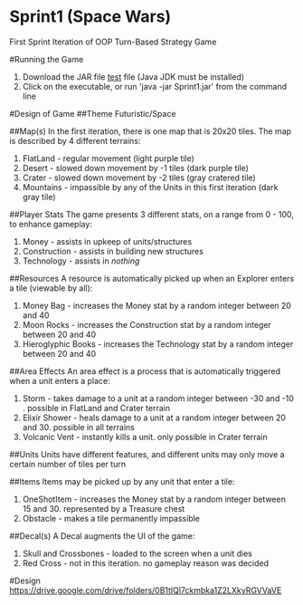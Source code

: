 # Sprint1 (Space Wars)
First Sprint Iteration of OOP Turn-Based Strategy Game

#Running the Game
 1. Download the JAR file [test](https://www.google.com/) file (Java JDK must be installed) 
 2. Click on the executable, or run 'java -jar Sprint1.jar' from the command line


#Design of Game
##Theme
Futuristic/Space

##Map(s)
In the first iteration, there is one map that is 20x20 tiles. The map is described by 4 different terrains: 
 1. FlatLand - regular movement (light purple tile)
 2. Desert - slowed down movement by -1 tiles (dark purple tile)
 3. Crater - slowed down movement by -2 tiles (gray cratered tile)
 4. Mountains - impassible by any of the Units in this first iteration (dark gray tile)
 
##Player Stats
The game presents 3 different stats, on a range from 0 - 100, to enhance gameplay:
 1. Money - assists in upkeep of units/structures
 2. Construction - assists in building new structures
 3. Technology - assists in *nothing*

##Resources
A resource is automatically picked up when an Explorer enters a tile (viewable by all):
 1. Money Bag - increases the Money stat by a random integer between 20 and 40 
 2. Moon Rocks - increases the Construction stat by a random integer between 20 and 40 
 3. Hieroglyphic Books - increases the Technology stat by a random integer between 20 and 40 

##Area Effects
An area effect is a process that is automatically triggered when a unit enters a place:
 1. Storm - takes damage to a unit at a random integer between -30 and -10 . possible in FlatLand and Crater terrain
 2. Elixir Shower - heals damage to a unit at a random integer between 20 and 30. possible in all terrains
 3. Volcanic Vent - instantly kills a unit. only possible in Crater terrain 
 
##Units
 Units have different features, and different units may only move a certain number of tiles per turn
 
##Items
 Items may be picked up by any unit that enter a tile:
  1. OneShotItem - increases the Money stat by a random integer between 15 and 30. represented by a Treasure chest 
  2. Obstacle - makes a tile permanently impassible
  
##Decal(s)
  A Decal augments the UI of the game:
   1. Skull and Crossbones - loaded to the screen when a unit dies 
   2. Red Cross - not in this iteration. no gameplay reason was decided
 
#Design
https://drive.google.com/drive/folders/0B1tlQl7ckmbka1Z2LXkyRGVVaVE
